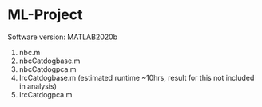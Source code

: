 # ML-Project

Software version: MATLAB2020b

1. nbc.m
2. nbcCatdogbase.m
3. nbcCatdogpca.m
4. lrcCatdogbase.m (estimated runtime ~10hrs, result for this not included in analysis)
5. lrcCatdogpca.m
